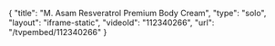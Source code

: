 {
    "title": "M. Asam Resveratrol Premium Body Cream",
    "type": "solo",
    "layout": "iframe-static",
    "videoId": "112340266",
    "url": "\/tvpembed\/112340266"
}